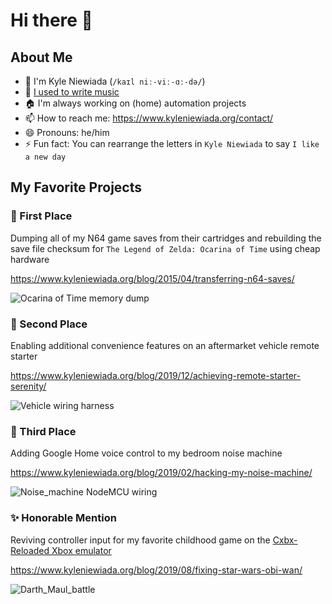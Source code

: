 # Hi there 👋

<!-- ![Me](https://raw.githubusercontent.com/aav7fl/website/master/assets/img/kyle.jpg) -->

## About Me

- :vulcan_salute: I'm Kyle Niewiada (`/kaɪl niː-viː-ɑː-də/`)
- :musical_score: [I used to write music](https://kyleniewiada.bandcamp.com/track/44)
- :house: I'm always working on (home) automation projects
- :mailbox: How to reach me: https://www.kyleniewiada.org/contact/
- :smile: Pronouns: he/him
- :zap: Fun fact: You can rearrange the letters in `Kyle Niewiada` to say `I like a new day`

## My Favorite Projects

### :1st_place_medal: First Place

Dumping all of my N64 game saves from their cartridges and rebuilding the save file checksum for `The Legend of Zelda: Ocarina of Time` using cheap hardware

https://www.kyleniewiada.org/blog/2015/04/transferring-n64-saves/

![Ocarina of Time memory dump](https://user-images.githubusercontent.com/3487107/88481117-96dd9680-cf27-11ea-96b2-ec8faef16fdb.jpg)

### :2nd_place_medal: Second Place 

Enabling additional convenience features on an aftermarket vehicle remote starter

https://www.kyleniewiada.org/blog/2019/12/achieving-remote-starter-serenity/

![Vehicle wiring harness](https://user-images.githubusercontent.com/3487107/88481119-96dd9680-cf27-11ea-8e95-77ac6fe9f5c2.jpg)

### :3rd_place_medal: Third Place

Adding Google Home voice control to my bedroom noise machine

https://www.kyleniewiada.org/blog/2019/02/hacking-my-noise-machine/

![Noise_machine NodeMCU wiring](https://user-images.githubusercontent.com/3487107/88481120-97762d00-cf27-11ea-841d-11bd1589047b.png)

### :sparkles: Honorable Mention

Reviving controller input for my favorite childhood game on the [Cxbx-Reloaded Xbox emulator](https://github.com/Cxbx-Reloaded/Cxbx-Reloaded)

https://www.kyleniewiada.org/blog/2019/08/fixing-star-wars-obi-wan/

![Darth_Maul_battle](https://user-images.githubusercontent.com/3487107/88481121-97762d00-cf27-11ea-9630-0749167182ce.png)

